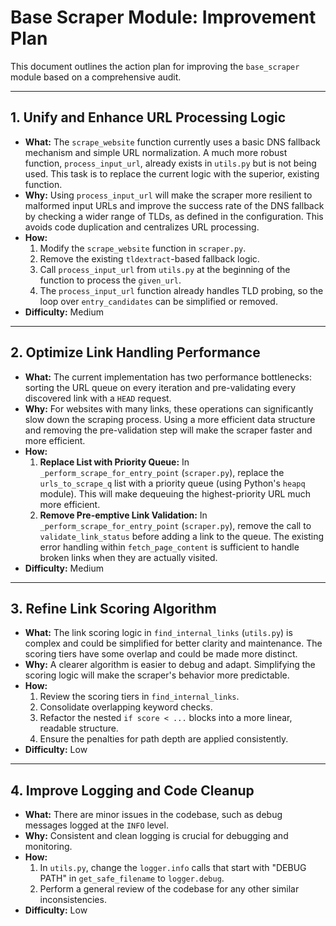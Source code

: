 # Base Scraper Module: Improvement Plan

This document outlines the action plan for improving the `base_scraper` module based on a comprehensive audit.

---

## 1. Unify and Enhance URL Processing Logic

*   **What:** The `scrape_website` function currently uses a basic DNS fallback mechanism and simple URL normalization. A much more robust function, `process_input_url`, already exists in `utils.py` but is not being used. This task is to replace the current logic with the superior, existing function.
*   **Why:** Using `process_input_url` will make the scraper more resilient to malformed input URLs and improve the success rate of the DNS fallback by checking a wider range of TLDs, as defined in the configuration. This avoids code duplication and centralizes URL processing.
*   **How:**
    1.  Modify the `scrape_website` function in `scraper.py`.
    2.  Remove the existing `tldextract`-based fallback logic.
    3.  Call `process_input_url` from `utils.py` at the beginning of the function to process the `given_url`.
    4.  The `process_input_url` function already handles TLD probing, so the loop over `entry_candidates` can be simplified or removed.
*   **Difficulty:** Medium

---

## 2. Optimize Link Handling Performance

*   **What:** The current implementation has two performance bottlenecks: sorting the URL queue on every iteration and pre-validating every discovered link with a `HEAD` request.
*   **Why:** For websites with many links, these operations can significantly slow down the scraping process. Using a more efficient data structure and removing the pre-validation step will make the scraper faster and more efficient.
*   **How:**
    1.  **Replace List with Priority Queue:** In `_perform_scrape_for_entry_point` (`scraper.py`), replace the `urls_to_scrape_q` list with a priority queue (using Python's `heapq` module). This will make dequeuing the highest-priority URL much more efficient.
    2.  **Remove Pre-emptive Link Validation:** In `_perform_scrape_for_entry_point` (`scraper.py`), remove the call to `validate_link_status` before adding a link to the queue. The existing error handling within `fetch_page_content` is sufficient to handle broken links when they are actually visited.
*   **Difficulty:** Medium

---

## 3. Refine Link Scoring Algorithm

*   **What:** The link scoring logic in `find_internal_links` (`utils.py`) is complex and could be simplified for better clarity and maintenance. The scoring tiers have some overlap and could be made more distinct.
*   **Why:** A clearer algorithm is easier to debug and adapt. Simplifying the scoring logic will make the scraper's behavior more predictable.
*   **How:**
    1.  Review the scoring tiers in `find_internal_links`.
    2.  Consolidate overlapping keyword checks.
    3.  Refactor the nested `if score < ...` blocks into a more linear, readable structure.
    4.  Ensure the penalties for path depth are applied consistently.
*   **Difficulty:** Low

---

## 4. Improve Logging and Code Cleanup

*   **What:** There are minor issues in the codebase, such as debug messages logged at the `INFO` level.
*   **Why:** Consistent and clean logging is crucial for debugging and monitoring.
*   **How:**
    1.  In `utils.py`, change the `logger.info` calls that start with "DEBUG PATH" in `get_safe_filename` to `logger.debug`.
    2.  Perform a general review of the codebase for any other similar inconsistencies.
*   **Difficulty:** Low